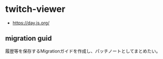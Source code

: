 <!-- @format -->

# twitch-viewer

- https://day.js.org/


## migration guid

履歴等を保存するMigrationガイドを作成し、パッチノートとしてまとめたい。